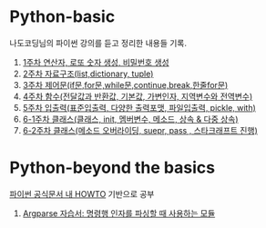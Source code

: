 # Python-basic

나도코딩님의 파이썬 강의를 듣고 정리한 내용들 기록.

<ol>

  <li><a href="https://jonhyuk0922.tistory.com/25">1주차 연산자, 로또 숫자 생성, 비밀번호 생성</a></li>

  <li><a href="https://jonhyuk0922.tistory.com/46">2주차 자료구조(list,dictionary, tuple)</a></li>

  <li><a href="https://jonhyuk0922.tistory.com/58">3주차 제어문(if문,for문,while문,continue,break,한줄for문)</a></li>

  <li><a href="https://jonhyuk0922.tistory.com/72">4주차 함수(전달값과 반환값, 기본값, 가변인자, 지역변수와 전역변수)</a></li>

  <li><a href="https://jonhyuk0922.tistory.com/78">5주차 입출력(표준입출력, 다양한 출력포맷, 파일입출력, pickle, with)</a></li>

  <li><a href="https://jonhyuk0922.tistory.com/125">6-1주차 클래스(클래스, init, 멤버변수, 메소드, 상속 & 다중 상속)</a></li>

  <li><a href="https://jonhyuk0922.tistory.com/127">6-2주차 클래스(메소드 오버라이딩, suepr, pass , 스타크래프트 진행)</a></li>

</ol>


# Python-beyond the basics

<a href="https://docs.python.org/ko/3/howto/index.html">파이썬 공식문서 내 HOWTO</a> 기반으로 공부

  1. [Argparse 자습서: 명령행 인자를 파싱할 때 사용하는 모듈](../blob/master/prog.py)
